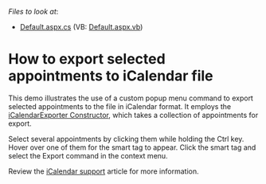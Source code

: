 <!-- default file list -->
*Files to look at*:

* [Default.aspx.cs](./CS/Default.aspx.cs) (VB: [Default.aspx.vb](./VB/Default.aspx.vb))
<!-- default file list end -->
# How to export selected appointments to iCalendar file


<p>This demo illustrates the use of a custom popup menu command to export selected appointments to the file in iCalendar format. It employs the <a href="http://www.devexpress.com/Help/Content.aspx?help=XtraScheduler&document=DevExpressXtraScheduleriCalendariCalendarExporter_ctortopic1.htm">iCalendarExporter Constructor</a>, which takes a collection of appointments for export.</p><p>Select several appointments by clicking them while holding the Ctrl key.  Hover over one of them for the smart tag to appear. Click the smart tag and select the Export command in the context menu.</p><p>Review the <a href="http://www.devexpress.com/Help/Content.aspx?help=XtraScheduler&document=CustomDocument4744.htm">iCalendar support</a> article for more information.</p>

<br/>


